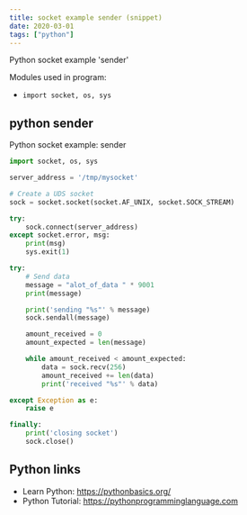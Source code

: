 ```yaml
---
title: socket example sender (snippet)
date: 2020-03-01
tags: ["python"]
---
```

Python socket example 'sender'


Modules used in program: 
* `import socket, os, sys`

## python sender

Python socket example: sender

```python
import socket, os, sys

server_address = '/tmp/mysocket'

# Create a UDS socket
sock = socket.socket(socket.AF_UNIX, socket.SOCK_STREAM)

try:
    sock.connect(server_address)
except socket.error, msg:
    print(msg)
    sys.exit(1)

try:
    # Send data
    message = "alot_of_data " * 9001
    print(message)

    print('sending "%s"' % message)
    sock.sendall(message)

    amount_received = 0
    amount_expected = len(message)

    while amount_received < amount_expected:
        data = sock.recv(256)
        amount_received += len(data)
        print('received "%s"' % data)

except Exception as e:
    raise e

finally:
    print('closing socket')
    sock.close()

```

## Python links

- Learn Python: https://pythonbasics.org/
- Python Tutorial: https://pythonprogramminglanguage.com
